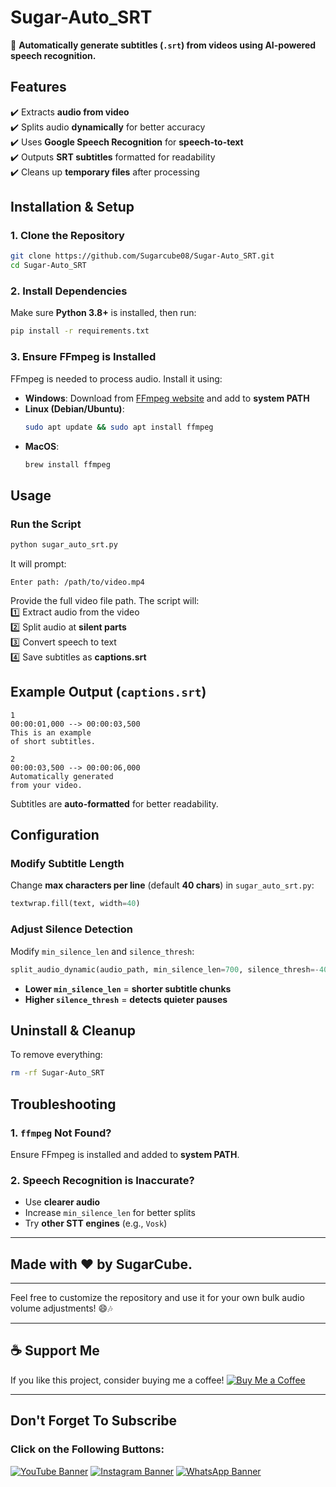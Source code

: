 # **Sugar-Auto_SRT**  
🚀 **Automatically generate subtitles (`.srt`) from videos using AI-powered speech recognition.**  

## **Features**  
✔️ Extracts **audio from video**  
✔️ Splits audio **dynamically** for better accuracy  
✔️ Uses **Google Speech Recognition** for **speech-to-text**  
✔️ Outputs **SRT subtitles** formatted for readability  
✔️ Cleans up **temporary files** after processing  

## **Installation & Setup**  
### **1. Clone the Repository**  
```bash
git clone https://github.com/Sugarcube08/Sugar-Auto_SRT.git
cd Sugar-Auto_SRT
```
### **2. Install Dependencies**  
Make sure **Python 3.8+** is installed, then run:  
```bash
pip install -r requirements.txt
```
### **3. Ensure FFmpeg is Installed**  
FFmpeg is needed to process audio. Install it using:  
- **Windows**: Download from [FFmpeg website](https://ffmpeg.org/download.html) and add to **system PATH**  
- **Linux (Debian/Ubuntu)**:  
  ```bash
  sudo apt update && sudo apt install ffmpeg
  ```
- **MacOS**:  
  ```bash
  brew install ffmpeg
  ```

## **Usage**  
### **Run the Script**  
```bash
python sugar_auto_srt.py
```
It will prompt:  
```
Enter path: /path/to/video.mp4
```
Provide the full video file path. The script will:  
1️⃣ Extract audio from the video  
2️⃣ Split audio at **silent parts**  
3️⃣ Convert speech to text  
4️⃣ Save subtitles as **captions.srt**  

## **Example Output (`captions.srt`)**
```
1
00:00:01,000 --> 00:00:03,500
This is an example  
of short subtitles.

2
00:00:03,500 --> 00:00:06,000
Automatically generated  
from your video.
```
Subtitles are **auto-formatted** for better readability.  

## **Configuration**  
### **Modify Subtitle Length**  
Change **max characters per line** (default **40 chars**) in `sugar_auto_srt.py`:  
```python
textwrap.fill(text, width=40)
```
### **Adjust Silence Detection**  
Modify `min_silence_len` and `silence_thresh`:  
```python
split_audio_dynamic(audio_path, min_silence_len=700, silence_thresh=-40)
```
- **Lower `min_silence_len`** = **shorter subtitle chunks**  
- **Higher `silence_thresh`** = **detects quieter pauses**  

## **Uninstall & Cleanup**  
To remove everything:  
```bash
rm -rf Sugar-Auto_SRT
```

## **Troubleshooting**  
### **1. `ffmpeg` Not Found?**  
Ensure FFmpeg is installed and added to **system PATH**.  
### **2. Speech Recognition is Inaccurate?**  
- Use **clearer audio**  
- Increase `min_silence_len` for better splits  
- Try **other STT engines** (e.g., `Vosk`)  



---

## Made with ❤️ by SugarCube.
---
Feel free to customize the repository and use it for your own bulk audio volume adjustments! 😄🎶

---
## ☕ Support Me
If you like this project, consider buying me a coffee!
[![Buy Me a Coffee](https://img.shields.io/badge/Buy%20Me%20a%20Coffee-Support%20Me-orange?style=flat-square&logo=buy-me-a-coffee)](https://www.buymeacoffee.com/sugarcube08)

---
## Don't Forget To Subscribe
### Click on the Following Buttons:
[![YouTube Banner](https://img.shields.io/badge/YouTube-%23FF0000.svg?logo=YouTube&logoColor=white)](https://www.youtube.com/@SugarCode-Z?sub_confirmation=1)
[![Instagram Banner](https://img.shields.io/badge/Instagram-%23E4405F.svg?logo=Instagram&logoColor=white)](https://www.instagram.com/sugarcodez)
[![WhatsApp Banner](https://img.shields.io/badge/WhatsApp-%25D366.svg?logo=whatsapp&logoColor=white)](https://whatsapp.com/channel/0029Vb5fFdzKgsNlaxFmhg1T)
